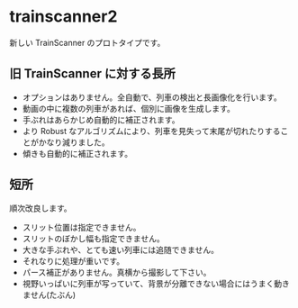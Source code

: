 # trainscanner2

新しい TrainScanner のプロトタイプです。

## 旧 TrainScanner に対する長所

- オプションはありません。全自動で、列車の検出と長画像化を行います。
- 動画の中に複数の列車があれば、個別に画像を生成します。
- 手ぶれはあらかじめ自動的に補正されます。
- より Robust なアルゴリズムにより、列車を見失って末尾が切れたりすることがかなり減りました。
- 傾きも自動的に補正されます。

## 短所

順次改良します。

- スリット位置は指定できません。
- スリットのぼかし幅も指定できません。
- 大きな手ぶれや、とても速い列車には追随できません。
- それなりに処理が重いです。
- パース補正がありません。真横から撮影して下さい。
- 視野いっぱいに列車が写っていて、背景が分離できない場合にはうまく動きません(たぶん)
